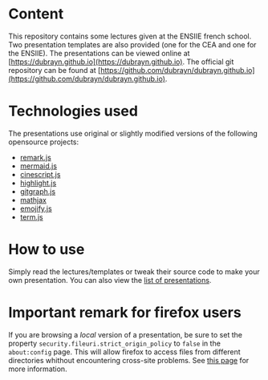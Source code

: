 # Content

This repository contains some lectures given at the ENSIIE french school.
Two presentation templates are also provided (one for the CEA and one for the ENSIIE).
The presentations can be viewed online at [https://dubrayn.github.io](https://dubrayn.github.io).
The official git repository can be found at [https://github.com/dubrayn/dubrayn.github.io](https://github.com/dubrayn/dubrayn.github.io).

# Technologies used

The presentations use original or slightly modified versions of the following opensource projects:

* [remark.js](https://remarkjs.com)
* [mermaid.js](https://mermaidjs.github.io)
* [cinescript.js](https://github.com/arnehilmann/cinescript)
* [highlight.js](https://highlightjs.org)
* [gitgraph.js](http://gitgraphjs.com)
* [mathjax](https://mathjax.org)
* [emojify.js](https://github.com/emojione/emojify.js)
* [term.js](https://github.com/chjj/term.js)

# How to use

Simply read the lectures/templates or tweak their source code to make your own presentation.
You can also view the [list of presentations](https://dubrayn.github.com/toc/index.html).

# Important remark for firefox users

If you are browsing a *local* version of a presentation, be sure to set the property
`security.fileuri.strict_origin_policy` to `false` in the `about:config` page. This will allow
firefox to access files from different directories whithout encountering cross-site problems.
See [this page](https://developer.mozilla.org/en-US/docs/Same-origin_policy_for_file:_URIs)
for more information.





